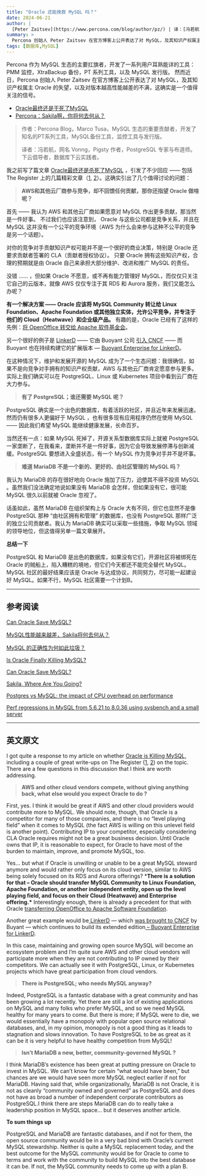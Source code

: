 ```yaml
---
title: "Oracle 还能挽救 MySQL 吗？"
date: 2024-06-21
author: |
  [Peter Zaitsev](https://www.percona.com/blog/author/pz/) | 译：[冯若航](https://vonng.com)（[@Vonng](https://vonng.com/en/)）| [微信原文](https://mp.weixin.qq.com/s/0OgcduKvmprBcECgtn73Cg) | [Percona's Blog](https://www.percona.com/blog/can-oracle-save-mysql/)
summary: >
  Percona 创始人 Peter Zaitsev 在官方博客上公开表达了对 MySQL，及其知识产权属主 Oracle 的失望，以及对版本越高性能越差的不满，这确实是一个值得关注的信号。
tags: [数据库,MySQL]
---
```


Percona 作为 MySQL 生态的主要扛旗者，开发了一系列用户耳熟能详的工具：PMM 监控，XtraBackup 备份，PT 系列工具，以及 MySQL 发行版。
然而近日，Percona 创始人 Peter Zaitsev 在官方博客上公开表达了对 MySQL，及其知识产权属主 Oracle 的失望，以及对版本越高性能越差的不满，这确实是一个值得关注的信号。

- [Oracle最终还是干死了MySQL](https://mp.weixin.qq.com/s/1zlDPie_bVvP7eO6_uTkSw)
- [Percona：Sakila啊，你将何去何从？](https://mp.weixin.qq.com/s/nKD00j84R-EcOU1VPL1ibA)

> 作者：Percona Blog，Marco Tusa，MySQL 生态的重要贡献者，开发了知名的PT系列工具，MySQL备份工具，监控工具与发行版。
>
> 译者：冯若航，网名 Vonng，Pigsty 作者，PostgreSQL 专家与布道师。下云倡导者，数据库下云实践者。


我之前写了篇文章 [Oracle最终还是杀死了MySQL](/zh/blog/oracle-kill-mysql/) ，引发了不少回应 —— 包括 The Register 上的几篇精彩文章（[1](https://www.theregister.com/2024/06/11/early_mysql_engineer_questions_whether/), [2](https://www.theregister.com/2024/06/14/oracles_love_and_hate_relationship/)）。这确实引出了几个值得讨论的问题：

> **AWS和其他云厂商参与竞争，却不回馈任何贡献，那你还指望 Oracle 做啥呢？**

首先 —— 我认为 AWS 和其他云厂商如果愿意对 MySQL 作出更多贡献，那当然是一件好事。
不过我们也应该注意到， Oracle 与这些公司都是竞争关系，并且在 MySQL 这并没有一个公平的竞争环境（AWS 为什么会来参与这种不公平的竞争是另一个话题）。

对你的竞争对手贡献知识产权可能并不是一个很好的商业决策，特别是 Oracle 还要求贡献者签署的 CLA（贡献者授权协议）。
只要 Oracle 拥有这些知识产权，合理的预期就是由 Oracle 自己来承担大部分维护、改进和推广 MySQL 的责任。

没错 …… ，但如果 Oracle 不愿意，或不再有能力管理好 MySQL，而仅仅只关注它自己的云版本，就像 AWS 仅仅专注于其 RDS 和 Aurora 服务，我们又能怎么办呢？

**有一个解决方案 —— Oracle 应该将 MySQL Community 转让给 Linux Foundation、Apache Foundation 或其他独立实体，允许公平竞争，并专注于他们的 Cloud（Heatwave）和企业级产品。** 有趣的是，Oracle 已经有了这样的先例：[将 OpenOffice 转交给 Apache 软件基金会](https://www.zdnet.com/article/oracle-gives-openoffice-to-apache/)。

另一个很好的例子是 [LinkerD](https://linkerd.io/) —— 它由 Buoyant 公司 [引入 CNCF](https://linkerd.io/2017/01/24/linkerd-joins-the-cloud-native-computing-foundation/) —— 而 Buoyant 也在持续构建它的扩展版本 — [Buoyant Enterprise for LinkerD](https://buoyant.io/linkerd-enterprise)。

在这种情况下，维护和发展开源的 MySQL 成为了一个生态问题：我很确信，如果不是向竞争对手拥有的知识产权贡献，AWS 与其他云厂商肯定愿意参与更多。实际上我们确实可以在 PostgreSQL、Linux 或 Kubernetes 项目中看到云厂商在大力参与。

> **有了 PostgreSQL；谁还需要 MySQL 呢？**

PostgreSQL 确实是一个出色的数据库，有着活跃的社区，并且近年来发展迅速。然而仍有很多人更偏好于 MySQL ，也有很多现有应用程序仍然在使用 MySQL —— 因此我们希望 MySQL 能继续健康发展，长命百岁。

当然还有一点：如果 MySQL 死掉了，开源关系型数据库实际上就被 PostgreSQL 一家垄断了，在我看来，垄断并不是一件好事，因为它会导致发展停滞与创新减缓。PostgreSQL 要想进入全盛状态，有一个 MySQL 作为竞争对手并不是坏事。

> **难道 MariaDB 不是一个新的、更好的、由社区管理的 MySQL 吗？**

我认为 MariaDB 的存在很好地向 Oracle 施加了压力，迫使其不得不投资 MySQL 。虽然我们没法确定地说如果没有 MariaDB 会怎样，但如果没有它，很可能 MySQL 很久以前就被 Oracle 忽视了。

话虽如此，虽然 MariaDB 在组织架构上与 Oracle 大有不同，但它也显然不是像 PostgreSQL 那种 “由社区拥有和管理” 的数据库，也没有 PostgreSQL 那样广泛的独立公司贡献者。我认为 MariaDB 确实可以采取一些措施，争取 MySQL 领域的领导地位，但这值得另单一篇文章展开。

**总结一下**

PostgreSQL 和 MariaDB 是出色的数据库，如果没有它们，开源社区将被绑死在 Oracle 的贼船上，陷入糟糕的境地，但它们今天都还不能完全替代 MySQL。
MySQL 社区的最好结果应该是 Oracle 与达成协议，共同努力，尽可能一起建设好 MySQL。如果不行，MySQL 社区需要一个计划B。



------

## 参考阅读

[Can Oracle Save MySQL?](https://www.percona.com/blog/can-oracle-save-mysql/)

[MySQL性能越来越差，Sakila将何去何从？](https://pigsty.cc/zh/blog/db/sakila-where-are-you-going/)

[MySQL 的正确性为何如此垃圾？](https://pigsty.cc/zh/blog/db/bad-mysql/)

[Is Oracle Finally Killing MySQL?](https://www.percona.com/blog/is-oracle-finally-killing-mysql/)

[Can Oracle Save MySQL?](https://www.percona.com/blog/can-oracle-save-mysql/)

[Sakila, Where Are You Going?](https://www.percona.com/blog/sakila-where-are-you-going/)

[Postgres vs MySQL: the impact of CPU overhead on performance](https://smalldatum.blogspot.com/2023/10/postgres-vs-mysql-impact-of-cpu.html)

[Perf regressions in MySQL from 5.6.21 to 8.0.36 using sysbench and a small server](https://smalldatum.blogspot.com/2024/02/perf-regressions-in-mysql-from-5621-to.html)




--------

## 英文原文

I got quite a response to my article on whether [Oracle is Killing MySQL,](https://www.percona.com/blog/is-oracle-finally-killing-mysql/) including a couple of great write-ups on The Register ([1](https://www.theregister.com/2024/06/11/early_mysql_engineer_questions_whether/), [2](https://www.theregister.com/2024/06/14/oracles_love_and_hate_relationship/)) on the topic. There are a few questions in this discussion that I think are worth addressing. 

> **AWS and other cloud vendors compete, without giving anything back, what else would you expect Oracle to do ?**

First, yes. I think it would be great if AWS and other cloud providers would contribute more to MySQL. We should note, though, that Oracle is a competitor for many of those companies, and there is no “level playing field” when it comes to MySQL (the fact AWS is willing on this unlevel field is another point). Contributing IP to your competitor, especially considering CLA Oracle requires might not be a great business decision. Until Oracle owns that IP, it is reasonable to expect, for Oracle to have most of the burden to maintain, improve, and promote MySQL, too.

Yes… but what if Oracle is unwilling or unable to be a great MySQL steward anymore and would rather only focus on its cloud version, similar to AWS being solely focused on its RDS and Aurora offerings?  ***There is a solution for that – Oracle should transfer MySQL Community to Linux Foundation, Apache Foundation, or another independent entity, open up the level playing field, and focus on their Cloud (Heatwave) and Enterprise offering.\*** Interestingly enough, there is already a precedent for that with Oracle [transferring OpenOffice to Apache Software Foundation](https://www.zdnet.com/article/oracle-gives-openoffice-to-apache/).

Another great example would be[ LinkerD](https://linkerd.io/) — which [was brought to CNCF](https://linkerd.io/2017/01/24/linkerd-joins-the-cloud-native-computing-foundation/) by Buyant — which continues to build its extended edition[ – Buoyant Enterprise for LinkerD](https://buoyant.io/linkerd-enterprise).

In this case, maintaining and growing open source MySQL will become an ecosystem problem and I’m quite sure AWS and other cloud vendors will participate more when they are not contributing to IP owned by their competitors. We can actually see it with PostgreSQL, Linux, or Kubernetes projects which have great participation from cloud vendors.

> **There is PostgreSQL; who needs MySQL anyway?** 

Indeed, PostgreSQL is a fantastic database with a great community and has been growing a lot recently. Yet there are still a lot of existing applications on MySQL and many folks who prefer MySQL, and so we need MySQL healthy for many years to come. But there is more; if MySQL were to die, we would essentially have a monopoly with popular open source relational databases, and, in my opinion, monopoly is not a good thing as it leads to stagnation and slows innovation. To have PostgreSQL to be as great as it can be it is very helpful to have healthy competition from MySQL!

> **Isn’t MariaDB a new, better, community-governed MySQL ?**

I think MariaDB’s existence has been great at putting pressure on Oracle to invest in MySQL. We can’t know for certain “what would have been,” but chances are we would have seen more MySQL neglect earlier if not for MariaDB. Having said that, while organizationally, MariaDB is not Oracle, it is not as cleanly “community owned and governed” as PostgreSQL and does not have as broad a number of independent corporate contributors as PostgreSQL.I think there are steps MariaDB can do to really take a leadership position in MySQL space… but it deserves another article.

**To sum things up** 

PostgreSQL and MariaDB are fantastic databases, and if not for them, the open source community would be in a very bad bind with Oracle’s current MySQL stewardship. Neither is quite a MySQL replacement today, and the best outcome for the MySQL community would be for Oracle to come to terms and work with the community to build MySQL into the best database it can be. If not, the MySQL community needs to come up with a plan B.



